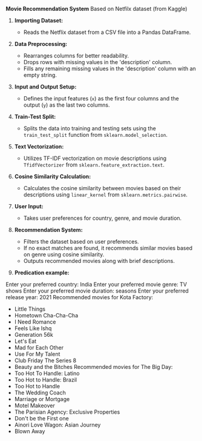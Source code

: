 **Movie Recommendation System**
Based on Netfilx dataset (from Kaggle)

1. **Importing Dataset:**
   - Reads the Netflix dataset from a CSV file into a Pandas DataFrame.

2. **Data Preprocessing:**
   - Rearranges columns for better readability.
   - Drops rows with missing values in the 'description' column.
   - Fills any remaining missing values in the 'description' column with an empty string.

3. **Input and Output Setup:**
   - Defines the input features (`x`) as the first four columns and the output (`y`) as the last two columns.

4. **Train-Test Split:**
   - Splits the data into training and testing sets using the `train_test_split` function from `sklearn.model_selection`.

5. **Text Vectorization:**
   - Utilizes TF-IDF vectorization on movie descriptions using `TfidfVectorizer` from `sklearn.feature_extraction.text`.

6. **Cosine Similarity Calculation:**
   - Calculates the cosine similarity between movies based on their descriptions using `linear_kernel` from `sklearn.metrics.pairwise`.

7. **User Input:**
   - Takes user preferences for country, genre, and movie duration.

8. **Recommendation System:**
   - Filters the dataset based on user preferences.
   - If no exact matches are found, it recommends similar movies based on genre using cosine similarity.
   - Outputs recommended movies along with brief descriptions.
9. **Predication example:**
    
Enter your preferred country: India
Enter your preferred movie genre: TV shows
Enter your preferred movie duration: seasons
Enter your preferred release year: 2021
Recommended movies for Kota Factory:
- Little Things
- Hometown Cha-Cha-Cha
- I Need Romance
- Feels Like Ishq
- Generation 56k
- Let's Eat
- Mad for Each Other
- Use For My Talent
- Club Friday The Series 8
- Beauty and the Bitches
Recommended movies for The Big Day:
- Too Hot To Handle: Latino
- Too Hot to Handle: Brazil
- Too Hot to Handle
- The Wedding Coach
- Marriage or Mortgage
- Motel Makeover
- The Parisian Agency: Exclusive Properties
- Don't be the First one
- Ainori Love Wagon: Asian Journey
- Blown Away
